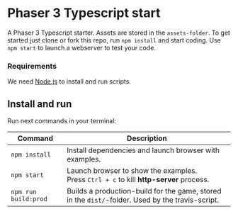 # Phaser 3 Typescript start
A Phaser 3 Typescript starter. Assets are stored in the `assets-folder`.
To get started just clone or fork this repo, run `npm install` and start coding. Use `npm start` to launch a webserver to test your code.

### Requirements

We need [Node.js](https://nodejs.org) to install and run scripts.

## Install and run

Run next commands in your terminal:

| Command | Description |
|---------|-------------|
| `npm install` | Install dependencies and launch browser with examples.|
| `npm start` | Launch browser to show the examples. <br> Press `Ctrl + c` to kill **http-server** process. |
| `npm run build:prod` | Builds a production-build for the game, stored in the `dist/`-folder. Used by the travis-script. |
